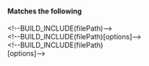 #### Matches the following

&lt;!--BUILD_INCLUDE(filePath)--&gt;  
&lt;!--BUILD_INCLUDE(filePath)&#91;options&#93;--&gt;  
&lt;!--BUILD_INCLUDE(filePath)  
&#91;options&#93;--&gt;  